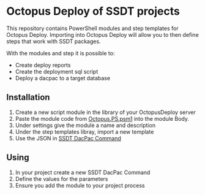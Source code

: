 # Octopus Deploy of SSDT projects
This repository contains PowerShell modules and step templates for Octopus Deploy.  Importing into Octopus Deploy will allow 
you to then define steps that work with SSDT packages.

With the modules and step it is possible to:
 * Create deploy reports
 * Create the deployment sql script
 * Deploy a dacpac to a target database


## Installation
 1. Create a new script module in the library of your OctopusDeploy server
 1. Paste the module code from [Octopus.PS.psm1](Octopus.PS/Modules/Octopus.PS.psm1) into the module Body.
 1. Under settings give the module a name and description
 1. Under the step templates libray, import a new template
 1. Use the JSON in [SSDT DacPac Command](Octopus.PS/Step%20Templates/SSDT%20DacPac%20Command.ps1)
 
## Using
 1. In your project create a new SSDT DacPac Command
 1. Define the values for the parameters
 1. Ensure you add the module to your project process
 
